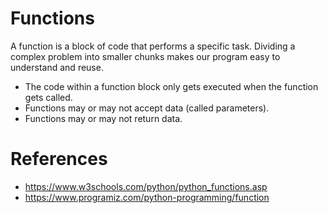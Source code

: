 # Functions

A function is a block of code that performs a specific task. Dividing a complex problem into smaller chunks makes our program easy to understand and reuse.

- The code within a function block only gets executed when the function gets called.
- Functions may or may not accept data (called parameters).
- Functions may or may not return data.

# References
- https://www.w3schools.com/python/python_functions.asp
- https://www.programiz.com/python-programming/function